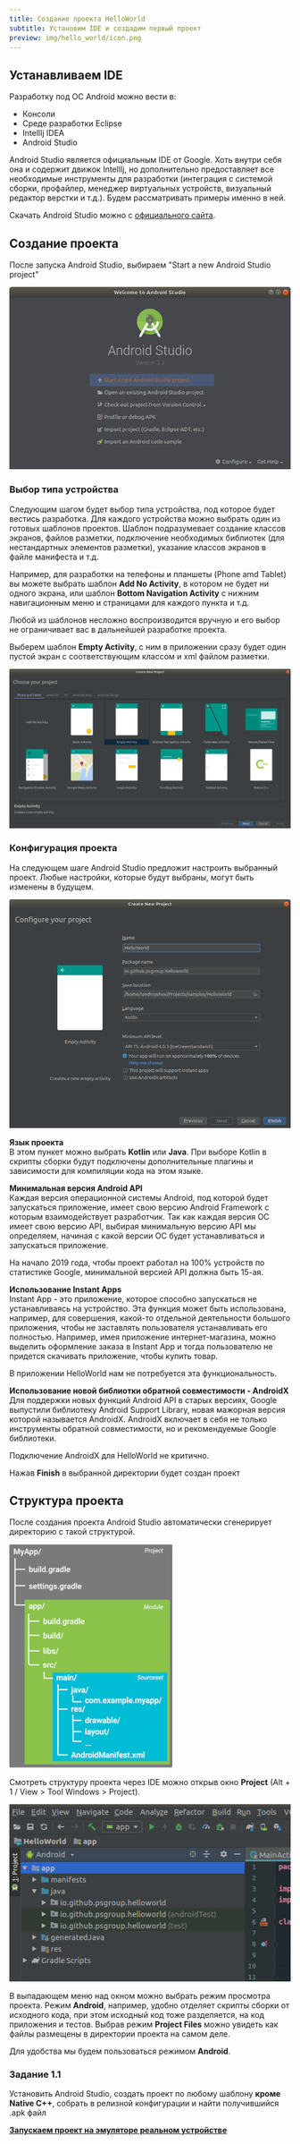 ```yaml
---
title: Создание проекта HelloWorld
subtitle: Установим IDE и создадим первый проект
preview: img/hello_world/icon.png
---
```


## Устанавливаем IDE

Разработку под ОС Android можно вести в:

* Консоли
* Среде разработки Eclipse
* IntellIj IDEA
* Android Studio

Android Studio является официальным IDE от Google. Хоть внутри себя она и содержит движок IntellIj, но дополнительно предоставляет все необходимые инструменты для разработки (интеграция с системой сборки, профайлер, менеджер виртуальных устройств, визуальный редактор верстки и т.д.). Будем рассматривать примеры именно в ней.

Скачать Android Studio можно с
[официального сайта](https://developer.android.com/studio/).

## Создание проекта
После запуска Android Studio, выбираем "Start a new Android Studio project"

![Скриншот](img/hello_world/start_new_project.jpg)

### Выбор типа устройства
Следующим шагом будет выбор типа устройства, под которое будет вестись разработка. Для каждого устройства можно выбрать один из готовых шаблонов проектов. Шаблон подразумевает создание классов экранов, файлов разметки, подключение необходимых библиотек (для нестандартных элементов разметки), указание классов экранов в файле манифеста и т.д.

Например, для разработки на телефоны и планшеты (Phone amd Tablet) вы можете выбрать шаблон **Add No Activity**, в котором не будет ни одного экрана, или шаблон **Bottom Navigation Activity** с нижним навигационным меню и страницами для каждого пункта и т.д.

Любой из шаблонов несложно воспроизводится вручную и его выбор не ограничивает вас в дальнейшей разработке проекта.

Выберем шаблон **Empty Activity**, с ним в приложении сразу будет один пустой экран с соответствующим классом и xml файлом разметки.

![Скриншот](img/hello_world/select_project_device_type.png)

### Конфигурация проекта
На следующем шаге Android Studio предложит настроить выбранный проект. Любые настройки, которые будут выбраны, могут быть изменены в будущем.

![Скриншот](img/hello_world/configure_project.png)

**Язык проекта**  
В этом пункет можно выбрать **Kotlin** или **Java**. При выборе Kotlin в скрипты сборки будут подключены дополнительные плагины и зависимости для компиляции кода на этом языке.

**Минимальная версия Android API**  
Каждая версия операционной системы Android, под которой будет запускаться приложение, имеет свою версию Android Framework с которым взаимодействует разработчик. Так как каждая версия ОС имеет свою версию API, выбирая минимальную версию API мы определяем, начиная с какой версии ОС будет устанавливаться и запускаться приложение.

На начало 2019 года, чтобы проект работал на 100% устройств по статистике Google, минимальной версией API должна быть 15-ая.

**Использование Instant Apps**  
Instant App - это приложение, которое способно запускаться не устанавливаясь на устройство. Эта функция может быть использована, например, для совершения, какой-то отдельной деятельности большого приложения, чтобы не заставлять пользователя устанавливать его полностью.
Например, имея приложение интернет-магазина, можно выделить оформление заказа в Instant App и тогда пользователю не придется скачивать приложение, чтобы купить товар.

В приложении HelloWorld нам не потребуется эта функциональность.

**Использование новой библиотки обратной совместимости - AndroidX**  
Для поддержки новых функций Android API в старых версиях, Google выпустили библиотеку Android Support Library, новая мажорная версия которой называется AndroidX. AndroidX включает в себя не только инструменты обратной совместимости, но и рекомендуемые Google библиотеки.

Подключение AndroidX для HelloWorld не критично.

Нажав **Finish** в выбранной директории будет создан проект

## Структура проекта
После создания проекта Android Studio автоматически сгенерирует директорию с такой структурой.

![Структура проекта](img/hello_world/project_structure.png)

Смотреть структуру проекта через IDE можно открыв окно **Project** (Alt + 1 / View > Tool Windows > Project).

![Структура проекта](img/hello_world/project_structure_view.png)

В выпадающем меню над окном можно выбрать режим просмотра проекта. Режим **Android**, например, удобно отделяет скрипты сборки от исходного кода, при этом исходный код тоже разделяется, на код приложения и тестов. Выбрав режим **Project Files** можно увидеть как файлы размещены в директории проекта на самом деле.

Для удобства мы будем пользоваться режимом **Android**.

### Задание  1.1
Установить Android Studio, создать проект по любому шаблону **кроме Native C++**, собрать в релизной конфигурации и найти получившийся .apk файл

[**Запускаем проект на эмуляторе реальном устройстве**](../android/run_project)
